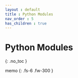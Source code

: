 ```yaml
---
layout : default
title : Python Modules
nav_order : 5
has_children : true
---
```


# Python Modules
{: .no_toc }

memo
{: .fs-6 .fw-300 }
